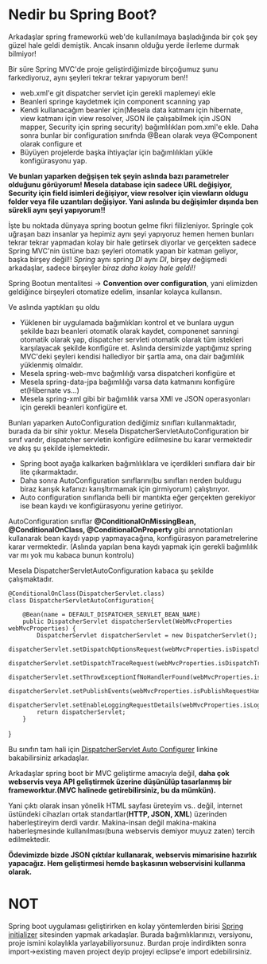 # Nedir bu Spring Boot?
Arkadaşlar spring frameworkü web'de kullanılmaya başladığında bir çok şey güzel hale geldi demiştik. Ancak insanın olduğu yerde ilerleme durmak bilmiyor!

Bir süre Spring MVC'de proje geliştirdiğimizde birçoğumuz şunu farkediyoruz, aynı şeyleri tekrar tekrar yapıyorum ben!!

* web.xml'e git dispatcher servlet için gerekli maplemeyi ekle
* Beanleri springe kaydetmek için component scanning yap
* Kendi kullanacağım beanler için(Mesela data katmanı için hibernate, view katmanı için view resolver, JSON ile çalışabilmek için JSON mapper, Security için spring security) bağımlılıkları pom.xml'e ekle. Daha sonra bunlar bir configuration sınıfnda @Bean olarak veya @Component olarak configure et
* Büyüyen projelerde başka ihtiyaçlar için bağımlılıkları yükle konfigürasyonu yap.

**Ve bunları yaparken değşişen tek şeyin aslında bazı parametreler olduğunu görüyorum! Mesela database için sadece URL değişiyor, Security için field isimleri değişiyor, view resolver için viewların oldugu folder veya file uzantıları değişiyor. Yani aslında bu değişimler dışında ben sürekli aynı şeyi yapıyorum!!**

İşte bu noktada dünyaya spring bootun gelme fikri filizleniyor. Springle çok uğraşan bazı insanlar ya hepimiz aynı şeyi yapıyoruz hemen hemen bunları tekrar tekrar yapmadan kolay bir hale getirsek diyorlar ve gerçekten sadece Spring MVC'nin üstüne bazı şeyleri otomatik yapan bir katman geliyor, başka birşey değil!! *Spring* aynı spring *DI* aynı *DI*, birşey değişmedi arkadaşlar, sadece birşeyler *biraz daha kolay hale geldi!!*

Spring Bootun mentalitesi -> **Convention over configuration**, yani elimizden geldiğince birşeyleri otomatize edelim, insanlar kolayca kullansın.

Ve aslında yaptıkları şu oldu
* Yüklenen bir uygulamada bağımlıkları kontrol et ve bunlara uygun şekilde bazı beanleri otomatik olarak kaydet, componenet sanningi otomatik olarak yap, dispatcher servleti otomatik olarak tüm istekleri karşılayacak şekilde konfigüre et. Aslında dersimizde yaptığımız spring MVC'deki şeyleri kendisi hallediyor bir şartla ama, ona dair bağımlılık yüklenmiş olmaldır.
* Mesela spring-web-mvc bağımlılığı varsa dispatcheri konfigüre et
* Mesela spring-data-jpa bağımlılığı varsa data katmanını konfigüre et(Hibernate vs...)
* Mesela spring-xml gibi bir bağımlılık varsa XMl ve JSON operasyonları için gerekli beanleri konfigüre et.

Bunları yaparken AutoConfiguration dediğimiz sınıfları kullanmaktadır, burada da bir sihir yoktur.
Mesela DispatcherServletAutoConfiguration bir sınıf vardır, dispatcher servletin konfigüre edilmesine bu karar vermektedir ve akış şu şekilde işlemektedir.

* Spring boot ayağa kalkarken bağımlılıklara ve içerdikleri sınıflara dair bir lite çıkarmaktadır.
* Daha sonra AutoConfiguration sınıflarını(bu sınıfları nerden buldugu biraz karışık kafanızı karışltırmamak için girmiyorum) çalıştırıyor. 
* Auto configuration sınıflarıda belli bir mantıkta eğer gerçekten gerekiyor ise bean kaydı ve konfigürasyonu yerine getiriyor.

AutoConfiguration sınıflar **@ConditionalOnMissingBean, @ConditionalOnClass, @ConditionalOnProperty** gibi annotationları kullanarak bean kaydı yapıp yapmayacağına, konfigürasyon parametrelerine karar vermektedir. (Aslında yapılan bena kaydı yapmak için gerekli bağımlılık var mı yok mu kabaca bunun kontrolu)

Mesela DispatcherServletAutoConfiguration kabaca şu şekilde çalışmaktadır.

	@ConditionalOnClass(DispatcherServlet.class)
	class DispatcherServletAutoConfiguration{
    
        @Bean(name = DEFAULT_DISPATCHER_SERVLET_BEAN_NAME)
		public DispatcherServlet dispatcherServlet(WebMvcProperties webMvcProperties) {
			DispatcherServlet dispatcherServlet = new DispatcherServlet();
			dispatcherServlet.setDispatchOptionsRequest(webMvcProperties.isDispatchOptionsRequest());
			dispatcherServlet.setDispatchTraceRequest(webMvcProperties.isDispatchTraceRequest());
			dispatcherServlet.setThrowExceptionIfNoHandlerFound(webMvcProperties.isThrowExceptionIfNoHandlerFound());
			dispatcherServlet.setPublishEvents(webMvcProperties.isPublishRequestHandledEvents());
			dispatcherServlet.setEnableLoggingRequestDetails(webMvcProperties.isLogRequestDetails());
			return dispatcherServlet;
		}
}

Bu sınıfın tam hali için [DispatcherServlet Auto Configurer](https://github.com/spring-projects/spring-boot/blob/main/spring-boot-project/spring-boot-autoconfigure/src/main/java/org/springframework/boot/autoconfigure/web/servlet/DispatcherServletAutoConfiguration.java) linkine bakabilirsiniz arkadaşlar.

Arkadaşlar spring boot bir MVC geliştirme amacıyla değil, **daha çok webservis veya API geliştirmek üzerine düşünülüp tasarlanmış bir frameworktur.(MVC halinede getirebilirsiniz, bu da mümkün).**

Yani çıktı olarak insan yönelik HTML sayfası üreteyim vs.. değil, internet üstündeki cihazları ortak standartlar(**HTTP, JSON, XML**) üzerinden haberleştireyim derdi vardır. Makina-insan değil makina-makina haberleşmesinde kullanılması(buna webservis demiyor muyuz zaten) tercih edilmektedir.

**Ödevimizde bizde JSON çıktılar kullanarak, webservis mimarisine hazırlık yapacağız. Hem geliştirmesi hemde başkasının webservisini kullanma olarak.**

# NOT
Spring boot uygulaması geliştirirken en kolay yöntemlerden birisi [Spring initializer](https://start.spring.io/) sitesinden yapmak arkadaşlar. Burada bağımlıklarınızı, versiyonu, proje ismini kolaylıkla yarlayabiliyorsunuz. Burdan proje indirdikten sonra import->existing maven project deyip projeyi eclipse'e import edebilirsiniz.
